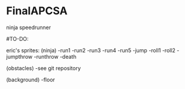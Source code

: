 # FinalAPCSA
ninja speedrunner

#TO-DO:

eric's sprites:
(ninja)
-run1
-run2
-run3
-run4
-run5
-jump
-roll1
-roll2
-jumpthrow
-runthrow
-death

(obstacles)
-see git repository

(background)
-floor
